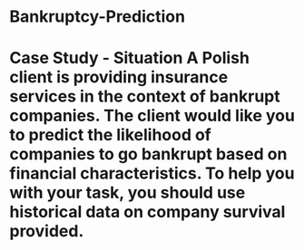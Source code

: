 # Bankruptcy-Prediction
# Case Study - Situation  A Polish client is providing insurance services in the context of bankrupt companies. The client would like you to predict the likelihood of companies to go bankrupt based on financial characteristics. To help you with your task, you should use historical data on company survival provided.

